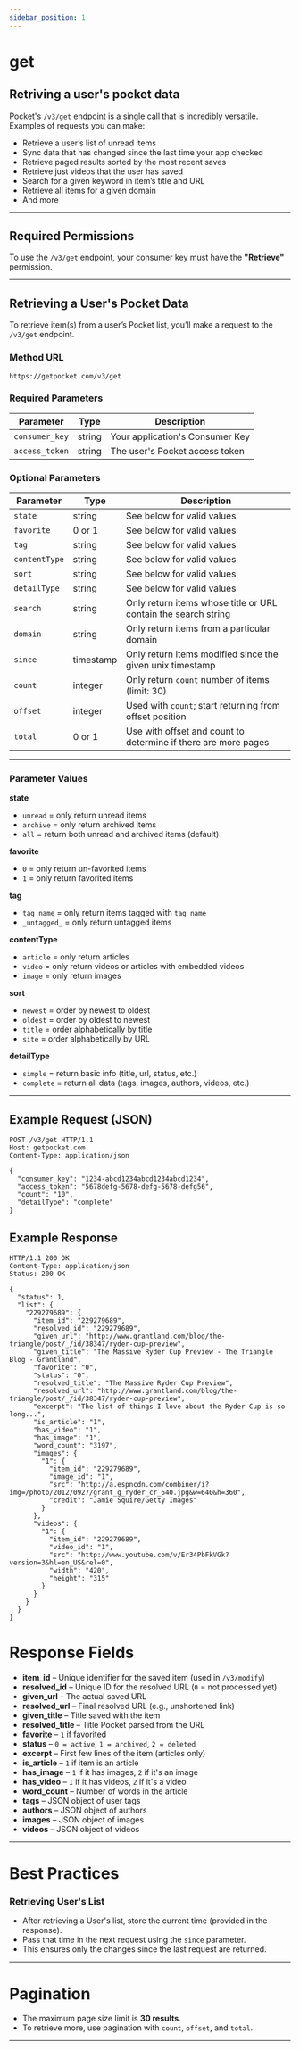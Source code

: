 ```yaml
---
sidebar_position: 1
---
```


# get

## Retriving a user's pocket data

Pocket's `/v3/get` endpoint is a single call that is incredibly versatile.  
Examples of requests you can make:

- Retrieve a user’s list of unread items  
- Sync data that has changed since the last time your app checked  
- Retrieve paged results sorted by the most recent saves  
- Retrieve just videos that the user has saved  
- Search for a given keyword in item’s title and URL  
- Retrieve all items for a given domain  
- And more  

---

## Required Permissions

To use the `/v3/get` endpoint, your consumer key must have the **"Retrieve"** permission.

---

## Retrieving a User's Pocket Data

To retrieve item(s) from a user’s Pocket list, you’ll make a request to the `/v3/get` endpoint.

### Method URL

```
https://getpocket.com/v3/get
```


### Required Parameters

| Parameter     | Type   | Description |
|---------------|--------|-------------|
| `consumer_key` | string | Your application's Consumer Key |
| `access_token` | string | The user's Pocket access token |

### Optional Parameters

| Parameter     | Type     | Description |
|---------------|----------|-------------|
| `state`       | string   | See below for valid values |
| `favorite`    | 0 or 1   | See below for valid values |
| `tag`         | string   | See below for valid values |
| `contentType` | string   | See below for valid values |
| `sort`        | string   | See below for valid values |
| `detailType`  | string   | See below for valid values |
| `search`      | string   | Only return items whose title or URL contain the search string |
| `domain`      | string   | Only return items from a particular domain |
| `since`       | timestamp| Only return items modified since the given unix timestamp |
| `count`       | integer  | Only return `count` number of items (limit: 30) |
| `offset`      | integer  | Used with `count`; start returning from offset position |
| `total`       | 0 or 1   | Use with offset and count to determine if there are more pages |

---

### Parameter Values

**state**
- `unread` = only return unread items  
- `archive` = only return archived items  
- `all` = return both unread and archived items (default)  

**favorite**
- `0` = only return un-favorited items  
- `1` = only return favorited items  

**tag**
- `tag_name` = only return items tagged with `tag_name`  
- `_untagged_` = only return untagged items  

**contentType**
- `article` = only return articles  
- `video` = only return videos or articles with embedded videos  
- `image` = only return images  

**sort**
- `newest` = order by newest to oldest  
- `oldest` = order by oldest to newest  
- `title` = order alphabetically by title  
- `site` = order alphabetically by URL  

**detailType**
- `simple` = return basic info (title, url, status, etc.)  
- `complete` = return all data (tags, images, authors, videos, etc.)  

---

## Example Request (JSON)

```http
POST /v3/get HTTP/1.1
Host: getpocket.com
Content-Type: application/json

{
  "consumer_key": "1234-abcd1234abcd1234abcd1234",
  "access_token": "5678defg-5678-defg-5678-defg56",
  "count": "10",
  "detailType": "complete"
}
```

## Example Response

```
HTTP/1.1 200 OK
Content-Type: application/json
Status: 200 OK

{
  "status": 1,
  "list": {
    "229279689": {
      "item_id": "229279689",
      "resolved_id": "229279689",
      "given_url": "http://www.grantland.com/blog/the-triangle/post/_/id/38347/ryder-cup-preview",
      "given_title": "The Massive Ryder Cup Preview - The Triangle Blog - Grantland",
      "favorite": "0",
      "status": "0",
      "resolved_title": "The Massive Ryder Cup Preview",
      "resolved_url": "http://www.grantland.com/blog/the-triangle/post/_/id/38347/ryder-cup-preview",
      "excerpt": "The list of things I love about the Ryder Cup is so long...",
      "is_article": "1",
      "has_video": "1",
      "has_image": "1",
      "word_count": "3197",
      "images": {
        "1": {
          "item_id": "229279689",
          "image_id": "1",
          "src": "http://a.espncdn.com/combiner/i?img=/photo/2012/0927/grant_g_ryder_cr_640.jpg&w=640&h=360",
          "credit": "Jamie Squire/Getty Images"
        }
      },
      "videos": {
        "1": {
          "item_id": "229279689",
          "video_id": "1",
          "src": "http://www.youtube.com/v/Er34PbFkVGk?version=3&hl=en_US&rel=0",
          "width": "420",
          "height": "315"
        }
      }
    }
  }
}
```

# Response Fields

- **item_id** – Unique identifier for the saved item (used in `/v3/modify`)  
- **resolved_id** – Unique ID for the resolved URL (`0` = not processed yet)  
- **given_url** – The actual saved URL  
- **resolved_url** – Final resolved URL (e.g., unshortened link)  
- **given_title** – Title saved with the item  
- **resolved_title** – Title Pocket parsed from the URL  
- **favorite** – `1` if favorited  
- **status** – `0 = active`, `1 = archived`, `2 = deleted`  
- **excerpt** – First few lines of the item (articles only)  
- **is_article** – `1` if item is an article  
- **has_image** – `1` if it has images, `2` if it's an image  
- **has_video** – `1` if it has videos, `2` if it's a video  
- **word_count** – Number of words in the article  
- **tags** – JSON object of user tags  
- **authors** – JSON object of authors  
- **images** – JSON object of images  
- **videos** – JSON object of videos  

---

# Best Practices

### Retrieving User's List
- After retrieving a User's list, store the current time (provided in the response).  
- Pass that time in the next request using the `since` parameter.  
- This ensures only the changes since the last request are returned.  

---

# Pagination

- The maximum page size limit is **30 results**.  
- To retrieve more, use pagination with `count`, `offset`, and `total`.  

---
